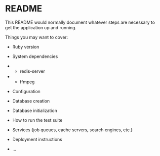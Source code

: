 # README

This README would normally document whatever steps are necessary to get the
application up and running.

Things you may want to cover:

* Ruby version

* System dependencies

* * redis-server
* * ffmpeg

* Configuration

* Database creation

* Database initialization

* How to run the test suite

* Services (job queues, cache servers, search engines, etc.)

* Deployment instructions

* ...
